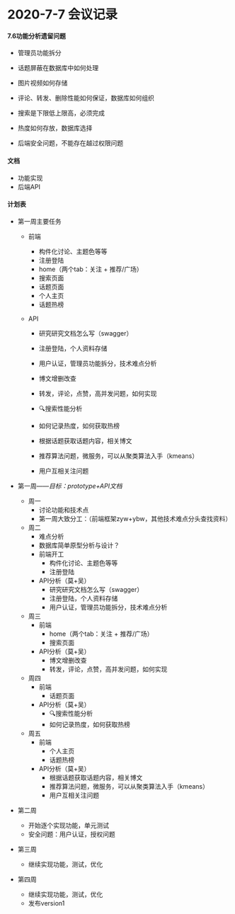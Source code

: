 # 2020-7-7 会议记录



#### 7.6功能分析遗留问题

- 管理员功能拆分

- 话题屏蔽在数据库中如何处理

- 图片视频如何存储

- 评论、转发、删除性能如何保证，数据库如何组织

- 搜索是下限低上限高，必须完成

- 热度如何存放，数据库选择

- 后端安全问题，不能存在越过权限问题

  

#### 文档

- 功能实现
- 后端API



#### 计划表

- 第一周主要任务

  - 前端

    - 构件化讨论、主题色等等
    - 注册登陆
    - home（两个tab：关注 + 推荐/广场）
    - 搜索页面
    - 话题页面
    - 个人主页
    - 话题热榜

  - API

    - 研究研究文档怎么写（swagger）
    - 注册登陆，个人资料存储
    - 用户认证，管理员功能拆分，技术难点分析
    - 博文增删改查
    - 转发，评论，点赞，高并发问题，如何实现
    - 🔍搜索性能分析
    - 如何记录热度，如何获取热榜
    - 根据话题获取话题内容，相关博文
    - 推荐算法问题，微服务，可以从聚类算法入手（kmeans）

    - 用户互相关注问题

      

- 第一周——*目标：prototype+API文档*
  - 周一
    - 讨论功能和技术点
    - 第一周大致分工：（前端框架zyw+ybw，其他技术难点分头查找资料）
  - 周二
    - 难点分析
    - 数据库简单原型分析与设计？
    - 前端开工
      - 构件化讨论、主题色等等
      - 注册登陆
    - API分析（莫+吴）
      - 研究研究文档怎么写（swagger）
      - 注册登陆，个人资料存储
      - 用户认证，管理员功能拆分，技术难点分析
  - 周三
    - 前端
      - home（两个tab：关注 + 推荐/广场）
      - 搜索页面
    - API分析（莫+吴）
      - 博文增删改查
      - 转发，评论，点赞，高并发问题，如何实现
  - 周四
    - 前端
      - 话题页面
    - API分析（莫+吴）
      - 🔍搜索性能分析
      - 如何记录热度，如何获取热榜
  - 周五
    - 前端
      - 个人主页
      - 话题热榜
    - API分析（莫+吴）
      - 根据话题获取话题内容，相关博文
      - 推荐算法问题，微服务，可以从聚类算法入手（kmeans）
      - 用户互相关注问题
- 第二周
  - 开始逐个实现功能，单元测试
  - 安全问题：用户认证，授权问题
- 第三周
  - 继续实现功能，测试，优化
- 第四周
  - 继续实现功能，测试，优化
  - 发布version1



